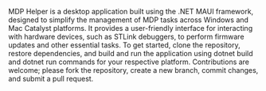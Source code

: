 MDP Helper is a desktop application built using the .NET MAUI framework, designed to simplify the management of MDP tasks across Windows and Mac Catalyst platforms. It provides a user-friendly interface for interacting with hardware devices, such as STLink debuggers, to perform firmware updates and other essential tasks. To get started, clone the repository, restore dependencies, and build and run the application using dotnet build and dotnet run commands for your respective platform. Contributions are welcome; please fork the repository, create a new branch, commit changes, and submit a pull request. 
